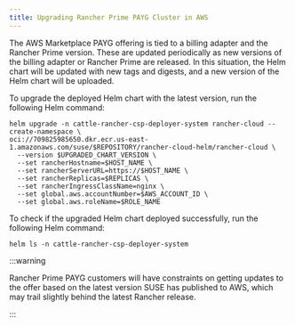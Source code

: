 ```yaml
---
title: Upgrading Rancher Prime PAYG Cluster in AWS
---
```


The AWS Marketplace PAYG offering is tied to a billing adapter and the Rancher Prime version. These are updated periodically as new versions of the billing adapter or Rancher Prime are released. In this situation, the Helm chart will be updated with new tags and digests, and a new version of the Helm chart will be uploaded.

To upgrade the deployed Helm chart with the latest version, run the following Helm command:

```shell
helm upgrade -n cattle-rancher-csp-deployer-system rancher-cloud --create-namespace \
oci://709825985650.dkr.ecr.us-east-1.amazonaws.com/suse/$REPOSITORY/rancher-cloud-helm/rancher-cloud \
  --version $UPGRADED_CHART_VERSION \
  --set rancherHostname=$HOST_NAME \
  --set rancherServerURL=https://$HOST_NAME \
  --set rancherReplicas=$REPLICAS \
  --set rancherIngressClassName=nginx \
  --set global.aws.accountNumber=$AWS_ACCOUNT_ID \
  --set global.aws.roleName=$ROLE_NAME
```

To check if the upgraded Helm chart deployed successfully, run the following Helm command:

```shell
helm ls -n cattle-rancher-csp-deployer-system
```

:::warning

Rancher Prime PAYG customers will have constraints on getting updates to the offer based on the latest version SUSE has published to AWS, which may trail slightly behind the latest Rancher release.

:::
